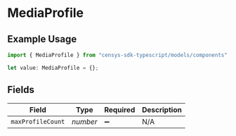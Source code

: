 # MediaProfile

## Example Usage

```typescript
import { MediaProfile } from "censys-sdk-typescript/models/components";

let value: MediaProfile = {};
```

## Fields

| Field              | Type               | Required           | Description        |
| ------------------ | ------------------ | ------------------ | ------------------ |
| `maxProfileCount`  | *number*           | :heavy_minus_sign: | N/A                |